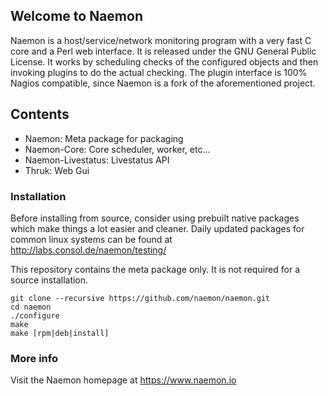 ## Welcome to Naemon ##

Naemon is a host/service/network monitoring program with a very fast C
core and a Perl web interface. It is released under the GNU General
Public License. It works by scheduling checks of the configured
objects and then invoking plugins to do the actual checking. The
plugin interface is 100% Nagios compatible, since Naemon is a fork of
the aforementioned project.

## Contents

 * Naemon: Meta package for packaging
 * Naemon-Core: Core scheduler, worker, etc...
 * Naemon-Livestatus: Livestatus API
 * Thruk: Web Gui

### Installation ###

Before installing from source, consider using prebuilt native
packages which make things a lot easier and cleaner.
Daily updated packages for common linux systems can be found at
http://labs.consol.de/naemon/testing/

This repository contains the meta package only. It is not required for
a source installation.

    git clone --recursive https://github.com/naemon/naemon.git
    cd naemon
    ./configure
    make
    make [rpm|deb|install]

### More info ###

Visit the Naemon homepage at https://www.naemon.io

